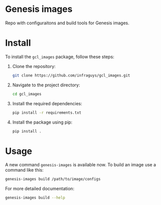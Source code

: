 # Genesis images

Repo with configuraitons and build tools for Genesis images.

# Install

To install the `gcl_images` package, follow these steps:

1. Clone the repository:
    ```sh
    git clone https://github.com/infraguys/gcl_images.git
    ```

2. Navigate to the project directory:
    ```sh
    cd gcl_images
    ```

3. Install the required dependencies:
    ```sh
    pip install -r requirements.txt
    ```

4. Install the package using pip:
    ```sh
    pip install .
    ```

# Usage

A new command `genesis-images` is available now. To build an image use a command like this:

```sh
genesis-images build /path/to/image/configs
```

For more detailed documentation:
```sh
genesis-images build --help
```